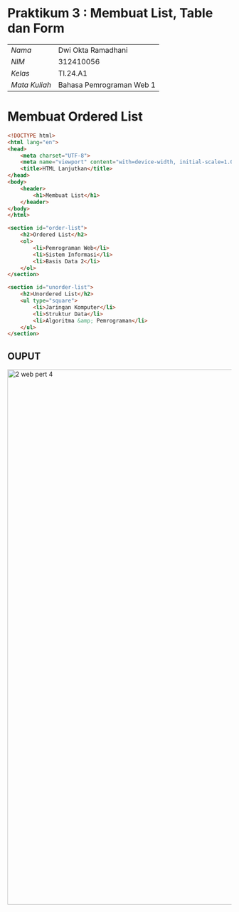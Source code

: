 # Praktikum 3 : Membuat List, Table dan Form

|                |                    |
| -------------- | ------------------ |
|      _Nama_    | Dwi Okta Ramadhani |
|      _NIM_     |      312410056     |
|     _Kelas_    |      TI.24.A1      |
|  _Mata Kuliah_ | Bahasa Pemrograman Web 1 |

# Membuat Ordered List
```html
<!DOCTYPE html>
<html lang="en">
<head>
    <meta charset="UTF-8">
    <meta name="viewport" content="with=device-width, initial-scale=1.0">
    <title>HTML Lanjutkan</title>
</head>
<body>
    <header>
        <h1>Membuat List</h1>
    </header>
</body>
</html>

<section id="order-list">
    <h2>Ordered List</h2>
    <ol>
        <li>Pemrograman Web</li>
        <li>Sistem Informasi</li>
        <li>Basis Data 2</li>
    </ol>
</section>

<section id="unorder-list">
    <h2>Unordered List</h2>
    <ul type="square">
        <li>Jaringan Komputer</li>
        <li>Struktur Data</li>
        <li>Algoritma &amp; Pemrograman</li>
    </ul>
</section>

```
## OUPUT
<img width="1920" height="1200" alt="2 web pert 4" src="https://github.com/user-attachments/assets/023bfd68-2129-4fd2-9a53-b2094aca5e21" />


